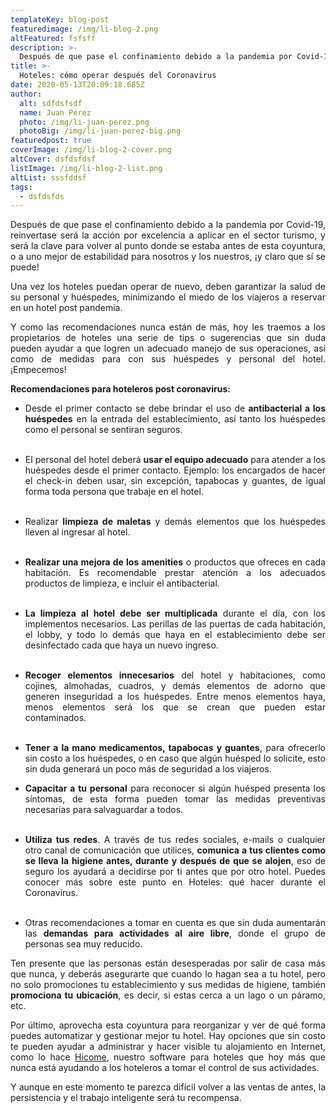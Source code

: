 ```yaml
---
templateKey: blog-post
featuredimage: /img/li-blog-2.png
altFeatured: fsfsff
description: >-
  Después de que pase el confinamiento debido a la pandemia por Covid-19, reinvertase será la acción por excelencia a aplicar en el sector turismo, y será la clave para volver al punto donde se estaba antes de esta coyuntura, o a uno mejor de ...
title: >-
  Hoteles: cómo operar después del Coronavirus
date: 2020-05-13T20:09:18.685Z
author:
  alt: sdfdsfsdf
  name: Juan Pérez
  photo: /img/li-juan-perez.png
  photoBig: /img/li-juan-perez-big.png
featuredpost: true
coverImage: /img/li-blog-2-cover.png
altCover: dsfdsfdsf
listImage: /img/li-blog-2-list.png
altList: sssfddsf
tags:
  - dsfdsfds
---
```

<div style="text-align: justify">

Después de que pase el confinamiento debido a la pandemia por Covid-19, reinvertase será la acción por excelencia a aplicar en el sector turismo, y será la clave para volver al punto donde se estaba antes de esta coyuntura, o a uno mejor de estabilidad para nosotros y los nuestros, ¡y claro que sí se puede! 

Una vez los hoteles puedan operar de nuevo, deben garantizar la salud de su personal y huéspedes, minimizando el miedo de los viajeros a reservar en un hotel post pandemia.

Y como las recomendaciones nunca están de más, hoy les traemos a los propietarios de hoteles una serie de tips o sugerencias que sin duda pueden ayudar a que logren un adecuado manejo de sus operaciones, así como de medidas para con sus huéspedes y personal del hotel. ¡Empecemos!

**Recomendaciones para hoteleros post coronavirus:**

* Desde el primer contacto se debe brindar el uso de **antibacterial a los huéspedes** en la entrada del establecimiento, así tanto los huéspedes como el personal se sentiran seguros.<br /><br />

* El personal del hotel deberá **usar el equipo adecuado** para atender a los huéspedes desde el primer contacto. Ejemplo: los encargados de hacer el check-in deben usar, sin excepción, tapabocas y guantes, de igual forma toda persona que trabaje en el hotel.<br /><br />

* Realizar **limpieza de maletas** y demás elementos que los huéspedes lleven al ingresar al hotel.<br /><br />

* **Realizar una mejora de los amenities** o productos que ofreces en cada habitación. Es recomendable prestar atención a los adecuados productos de limpieza, e incluir el antibacterial.<br /><br />

* **La limpieza al hotel debe ser multiplicada** durante el día, con los implementos necesarios. Las perillas de las puertas de cada habitación, el lobby, y todo lo demás que haya en el establecimiento debe ser desinfectado cada que haya un nuevo ingreso.<br /><br />

* **Recoger elementos innecesarios** del hotel y habitaciones, como cojines, almohadas, cuadros, y demás elementos de adorno que generen inseguridad a los huéspedes. Entre menos elementos haya, menos elementos será los que se crean que pueden estar contaminados.<br /><br /> 

* **Tener a la mano medicamentos, tapabocas y guantes**, para ofrecerlo sin costo a los huéspedes, o en caso que algún huésped lo solicite, esto sin duda generará un poco más de seguridad a los viajeros.<br />

* **Capacitar a tu personal** para reconocer si algún huésped presenta los síntomas, de esta forma pueden tomar las medidas preventivas necesarias para salvaguardar a todos.<br /><br /> 

* **Utiliza tus redes**. A través de tus redes sociales, e-mails o cualquier otro canal de comunicación que utilices, **comunica a tus clientes como se lleva la higiene antes, durante y después de que se alojen**, eso de seguro los ayudará a decidirse por ti antes que por otro hotel. Puedes conocer más sobre este punto en Hoteles: qué hacer durante el Coronavirus.<br /><br />

* Otras recomendaciones a tomar en cuenta es que sin duda aumentarán las **demandas para actividades al aire libre**, donde el grupo de personas sea muy reducido. 

Ten presente que las personas están desesperadas por salir de casa más que nunca, y deberás asegurarte que cuando lo hagan sea a tu hotel, pero no solo promociones tu establecimiento y sus medidas de higiene, también **promociona tu ubicación**, es decir, si estas cerca a un lago o un páramo, etc. 

Por último, aprovecha esta coyuntura para reorganizar y ver de qué forma puedes automatizar y gestionar mejor tu hotel. Hay opciones que sin costo te pueden ayudar a administrar y hacer visible tu alojamiento en Internet, como lo hace <a href="https://hicome.co/" target="_blank">Hicome</a>, nuestro software para hoteles que hoy más que nunca está ayudando a los hoteleros a tomar el control de sus actividades. 

Y aunque en este momento te parezca difícil volver a las ventas de antes, la persistencia y el trabajo inteligente será tu recompensa. 

</div>